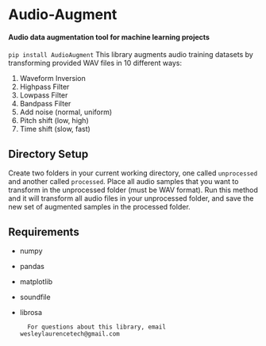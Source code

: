 # Audio-Augment
#### Audio data augmentation tool for machine learning projects
`pip install AudioAugment`
This library augments audio training datasets by transforming provided WAV files in 10 different ways:
        
  1. Waveform Inversion
  2. Highpass Filter
  3. Lowpass Filter
  4. Bandpass Filter
  5. Add noise (normal, uniform)
  6. Pitch shift (low, high)
  7. Time shift (slow, fast)
   
## Directory Setup
Create two folders in your current working directory, one called `unprocessed` and another called `processed`.
Place all audio samples that you want to transform in the unprocessed folder (must be WAV format). 
Run this method and it will transform all audio files in your unprocessed folder, 
and save the new set of augmented samples in the processed folder.

## Requirements
- numpy
- pandas
- matplotlib
- soundfile
- librosa

        For questions about this library, email wesleylaurencetech@gmail.com
